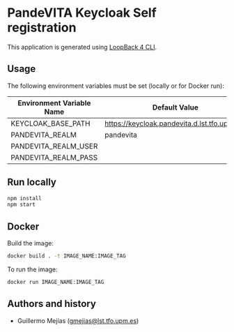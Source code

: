 # PandeVITA Keycloak Self registration

This application is generated using [LoopBack 4 CLI](https://loopback.io/doc/en/lb4/Command-line-interface.html).

## Usage

The following environment variables must be set (locally or for Docker run):

| Environment Variable Name 	| Default Value                                	|
|---------------------------	|----------------------------------------------	|
| KEYCLOAK_BASE_PATH        	| https://keycloak.pandevita.d.lst.tfo.upm.es/ 	|
| PANDEVITA_REALM           	| pandevita                                    	|
| PANDEVITA_REALM_USER      	|                                              	|
| PANDEVITA_REALM_PASS      	|                                              	|

## Run locally

```sh
npm install
npm start
```

## Docker

Build the image: 
```bash
docker build . -t IMAGE_NAME:IMAGE_TAG
```

To run the image:
```bash
docker run IMAGE_NAME:IMAGE_TAG
```

## Authors and history

- Guillermo Mejías ([gmejias@lst.tfo.upm.es](https://gitlab.lst.tfo.upm.es/gmejias))
